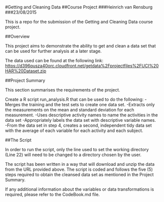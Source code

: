 #Getting and Cleaning Data
##Course Project
###Heinrich van Rensburg
###23/08/2015

This is a repo for the submission of the Getting and Cleaning Data course project.

##Overview

This project aims to demonstrate the ability to get and clean a data set that can be used for further analysis at a later stage.

The data used can be found at the following link:
    https://d396qusza40orc.cloudfront.net/getdata%2Fprojectfiles%2FUCI%20HAR%20Dataset.zip 
    
##Project Summary

This section summarises the requirements of the project.

Create a R script run_analysis.R that can be used to do the following:
-Merges the training and the test sets to create one data set.
-Extracts only the measurements on the mean and standard deviation for each measurement. 
-Uses descriptive activity names to name the activities in the data set
-Appropriately labels the data set with descriptive variable names. 
-From the data set in step 4, creates a second, independent tidy data set with the average of each variable for each activity and each subject.


##The Script

In order to run the script, only the line used to set the working directory (Line 22) will need to be changed to a directory chosen by the user.

The script has been written in a way that will download and unzip the data from the URL provided above. The script is coded and follows the five (5) steps required to obtain the cleansed data set as mentioned in the Project Summary.

If any additional information about the variables or data transformations is required, please refer to the CodeBook.md file.

